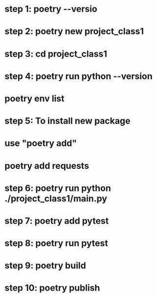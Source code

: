  # step 1: poetry --versio
 # step 2: poetry new project_class1
 # step 3: cd project_class1
 # step 4: poetry run python --version
 #         poetry env list
 # step 5: To install new package
 #         use "poetry add"
 #         poetry add requests
 # step 6: poetry run python ./project_class1/main.py
 # step 7: poetry add pytest
 # step 8: poetry run pytest

 # step 9: poetry build
 # step 10: poetry publish